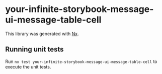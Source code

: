 # your-infinite-storybook-message-ui-message-table-cell

This library was generated with [Nx](https://nx.dev).

## Running unit tests

Run `nx test your-infinite-storybook-message-ui-message-table-cell` to execute the unit tests.

